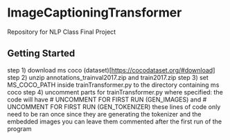 # ImageCaptioningTransformer
Repository for NLP Class Final Project

## Getting Started

step 1) download ms coco (dataset)[https://cocodataset.org/#download]
step 2) unzip annotations_trainval2017.zip and train2017.zip
step 3) set MS_COCO_PATH inside trainTransformer.py to the directory containing ms coco
step 4) uncomment parts for trainTransformer.py where specified:
 the code will have # UNCOMMENT FOR FIRST RUN (GEN_IMAGES) and # UNCOMMENT FOR FIRST RUN (GEN_TOKENIZER)
 these lines of code only need to be ran once since they are generating the tokenizer and the embedded images
 you can leave them commented after the first run of the program
